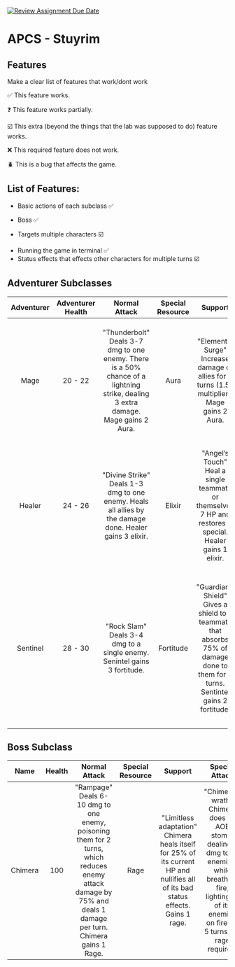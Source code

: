 [![Review Assignment Due Date](https://classroom.github.com/assets/deadline-readme-button-22041afd0340ce965d47ae6ef1cefeee28c7c493a6346c4f15d667ab976d596c.svg)](https://classroom.github.com/a/KprAwj1n)
# APCS - Stuyrim

## Features

Make a clear list of features that work/dont work

:white_check_mark: This feature works.

:question: This feature works partially.

:ballot_box_with_check: This extra (beyond the things that the lab was supposed to do) feature works.

:x: This required feature does not work.

:beetle: This is a bug that affects the game.

## List of Features:

- Basic actions of each subclass :white_check_mark:
+ Boss :white_check_mark:
* Targets multiple characters :ballot_box_with_check:
- Running the game in terminal :white_check_mark:
- Status effects that effects other characters for multiple turns :ballot_box_with_check:

## Adventurer Subclasses

| Adventurer | Adventurer Health | Normal Attack         | Special Resource | Support                                         | Special Attack                                                                               |
|:------------:|:-------------------:|:-----------------------:|:------------------:|:------------------------------------------------:|:---------------------------------------------------------------------------------------------:|
| Mage       | 20 - 22           | "Thunderbolt" <br/> Deals 3-7 dmg to one enemy. There is a 50% chance of a lightning strike, dealing 3 extra damage. Mage gains 2 Aura.   | Aura             | "Elemental Surge" <br/>  Increase damage of allies for 2 turns (1.5x multiplier). Mage gains 2 Aura.        | "Inferno Blast"  <br/>  Deals 5-6 dmg to all enemies, lighting them on fire, dealing one damage per turn, for 3 turns. 10 Aura required. |
| Healer     | 24 - 26           | "Divine&nbsp;Strike" <br/> Deals 1-3 dmg to one enemy. Heals all allies by the damage done. Healer gains 3 elixir. | Elixir          | "Angel’s Touch" <br/> Heal a single teammate or themselves 7 HP and restores 3 special. Healer gains 1 elixir.                                  | "Heaven's Blessing" <br/> Healer heals their teammates by 25% of their max HP. Deals 2-4 damage to a single enemy. 10 Elixir required.        |
| Sentinel   | 28 - 30           | "Rock Slam" <br/> Deals 3-4 dmg to a single enemy. Senintel gains 3 fortitude. | Fortitude        | "Guardian’s Shield" <br/> Gives a shield to a teammate that absorbs 75% of damage done to them for 2 turns. Sentintel gains 2 fortitude.       | "Iron Earthquake" <br/> Stun an enemy for up to three turns (Random number between 0 - 100. Greater than 75 is 3, greater than 25 is 2, 0 to 25 is 1 ). 10 fortitude required.               |

## Boss Subclass
| Name | Health | Normal Attack         | Special Resource | Support                                         | Special Attack                                                                               |
|:------------:|:-------------------:|:-----------------------:|:------------------:|:------------------------------------------------:|:---------------------------------------------------------------------------------------------:|
| Chimera   |    100        |   "Rampage" <br/>  Deals 6-10 dmg to one enemy, poisoning them for 2 turns, which reduces enemy attack damage by 75% and deals 1 damage per turn. Chimera gains 1 Rage.|   Rage   |  "Limitless adaptation" <br/> Chimera heals itself for 25% of its current HP and nullifies all of its bad status effects. Gains 1 rage. |    "Chimera's wrath" <br/> Chimera does an AOE stomp, dealing 8 dmg to all enemies, while breathing fire, lighting all of its enemies on fire for 5 turns. 15 rage required.  |
